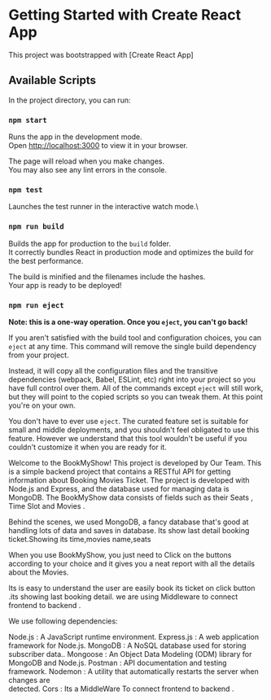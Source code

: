 # Getting Started with Create React App

This project was bootstrapped with [Create React App]
## Available Scripts

In the project directory, you can run:

### `npm start`

Runs the app in the development mode.\
Open [http://localhost:3000](http://localhost:3000) to view it in your browser.

The page will reload when you make changes.\
You may also see any lint errors in the console.

### `npm test`

Launches the test runner in the interactive watch mode.\

### `npm run build`

Builds the app for production to the `build` folder.\
It correctly bundles React in production mode and optimizes the build for the best performance.

The build is minified and the filenames include the hashes.\
Your app is ready to be deployed!



### `npm run eject`

**Note: this is a one-way operation. Once you `eject`, you can't go back!**

If you aren't satisfied with the build tool and configuration choices, you can `eject` at any time. This command will remove the single build dependency from your project.

Instead, it will copy all the configuration files and the transitive dependencies (webpack, Babel, ESLint, etc) right into your project so you have full control over them. All of the commands except `eject` will still work, but they will point to the copied scripts so you can tweak them. At this point you're on your own.

You don't have to ever use `eject`. The curated feature set is suitable for small and middle deployments, and you shouldn't feel obligated to use this feature. However we understand that this tool wouldn't be useful if you couldn't customize it when you are ready for it.

Welcome to the BookMyShow! This project is developed by Our Team. This is a simple backend project that contains a RESTful API for getting information about Booking Movies Ticket. The project is developed with Node.js and Express, and the database used for managing data is MongoDB. The BookMyShow  data consists of fields such as their Seats , Time Slot and Movies  .


Behind the scenes, we used MongoDB, a fancy database that's good at handling lots of   data and saves in database. Its show last detail booking ticket.Showing its time,movies name,seats


When you use BookMyShow, you just need to Click on the buttons according to your choice and it gives you a neat report with all the details about the Movies. 



Its is easy to understand the user are easily book its ticket on click button .its showing last booking detail.  we are using Middleware to connect frontend to backend . 


We use following dependencies:

Node.js        :  A JavaScript runtime environment.
Express.js   :  A web application framework for Node.js.
MongoDB   :  A NoSQL database used for storing subscriber data..
Mongoose  :  An Object Data Modeling (ODM) library for MongoDB and Node.js.
Postman    :  API documentation and testing framework.
Nodemon   :  A utility that automatically restarts the server when changes are  
                        detected.
Cors             :  Its a MiddleWare  To connect frontend to backend . 


